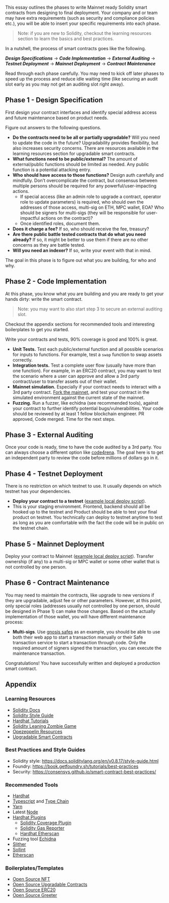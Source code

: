 This essay outlines the phases to write Mainnet ready Solidity smart contracts from designing to final deployment. Your company and or team may have extra requirements (such as security and compliance policies etc.), you will be able to insert your specific requirements into each phase.

> Note: if you are new to Solidity, checkout the learning resources section to learn the basics and best practices.

In a nutshell, the process of smart contracts goes like the following.

***Design Specifications*** -> 
***Code Implementation*** -> 
***External Auditing*** -> 
***Testnet Deployment*** ->
***Mainnet Deployment*** -> 
***Contract Maintenance***

Read through each phase carefully. You may need to kick off later phases to speed up the process and reduce idle waiting time (like securing an audit slot early as you may not get an auditing slot right away).

## Phase 1 - Design Specification
First design your contract interfaces and identify special address access and future maintenance based on product needs.

Figure out answers to the following questions.
* __Do the contracts need to be all or partially upgradable?__ Will you need to update the code in the future? Upgradability provides flexibility, but also increases security concerns. There are resources available in the learning resources section for upgradable smart contracts.
* __What functions need to be public/external?__ The amount of external/public functions should be limited as needed. Any public function is a potential attacking entry.
* __Who should have access to those functions?__ Design auth carefully and mindfully. Don’t overcomplicate the contract, but consensus between multiple persons should be required for any powerful/user-impacting actions. 
  * If special access (like an admin role to upgrade a contract, operator role to update parameters) is required, who should own the addresses of those access, multi-sig on ETH, MPC wallet, EOA? Who should be signers for multi-sigs (they will be responsible for user-impactful actions on the contract)?
  * Once identified roles, document them.
* __Does it charge a fee?__ If so, who should receive the fee, treasury?
* __Are there public battle tested contracts that do what you need already?__ If so, it might be better to use them if there are no other concerns as they are battle tested.
* __Will you need an indexer?__ If so, write your event with that in mind.

The goal in this phase is to figure out what you are building, for who and why.

## Phase 2 - Code Implementation
At this phase, you know what you are building and you are ready to get your hands dirty: write the smart contract.

> Note: you may want to also start step 3 to secure an external auditing slot.

Checkout the appendix sections for recommended tools and interesting boilerplates to get you started.

Write your contracts and tests, 90% coverage is good and 100% is great.
* __Unit Tests.__ Test each public/external function and all possible scenarios for inputs to functions. For example, test a `swap` function to swap assets correctly.
* __Integration tests.__ Test a complete user flow (usually have more than one function). For example, in an ERC20 contract, you may want to test the scenario where a user can approve and allow a 3rd party contract/user to transfer assets out of their wallet.
* __Mainnet simulation.__ Especially if your contract needs to interact with a 3rd party contract. [Fork the mainnet](https://hardhat.org/hardhat-network/guides/mainnet-forking.html), and test your contract in the simulated environment against the current state of the mainnet.
* __Fuzzing.__ Run a fuzzer, like echidna (see recommended tools), against your contract to further identify potential bugs/vulnerabilities.
Your code should be reviewed by at least 1 fellow blockchain engineer. PR approved, Code merged. Time for the next steps.

## Phase 3 - External Auditing

Once your code is ready, time to have the code audited by a 3rd party. You can always choose a different option like [code4rena](https://code4rena.com/). The goal here is to get an independent party to review the code before millions of dollars go in it.

## Phase 4 - Testnet Deployment
There is no restriction on which testnet to use. It usually depends on which testnet has your dependencies. 
* __Deploy your contract to a testnet__ ([example local deploy script](https://github.com/trinity-0111/NFT-templates/blob/main/scripts/SimpleNFT-deploy.ts)).
* This is your staging environment. Frontend, backend should all be hooked up to the testnet and Product should be able to test your final product on testnet.
You technically can deploy to testnet anytime to test as long as you are comfortable with the fact the code will be in public on the testnet chain.

## Phase 5 - Mainnet Deployment
Deploy your contract to Mainnet ([example local deploy script](https://github.com/trinity-0111/NFT-templates/blob/main/scripts/SimpleNFT-deploy.ts)). Transfer ownership (if any) to a multi-sig or MPC wallet or some other wallet that is not controlled by one person.

## Phase 6 - Contract Maintenance
You may need to maintain the contracts, like upgrade to new versions if they are upgradable, adjust fee or other parameters.
However, at this point, only special roles (addresses usually not controlled by one person, should be designed in Phase 1) can make those changes. Based on the actually implementation of those wallet, you will have different maintenance process:
* __Multi-sigs__. Use [gnosis safes](https://gnosis.io/safe/) as an example, you should be able to use both their web app to start a transaction manually or their Safe transaction service to start a transaction through code. Only the required amount of signers signed the transaction, you can execute the maintenance transaction.

Congratulations! You have successfully written and deployed a production smart contract. 


## Appendix
### Learning Resources
* [Solidity Docs](https://docs.soliditylang.org/en/v0.8.13/)
* [Solidity Style Guide](https://docs.soliditylang.org/en/v0.8.13/style-guide.html)
* [Hardhat Tutorials](https://hardhat.org/tutorial/)
* [Solidity Leaning Zombie Game](https://cryptozombies.io/)
* [Opezeppelin Resources](https://docs.openzeppelin.com/contracts/4.x/)
* [Upgradable Smart Contracts](https://docs.google.com/presentation/d/1N8vnMXDfkqQv4x1Snp-GauKHT0eQ7dj3fG-qs8ryntg)

### Best Practices and Style Guides
* Solidity style: https://docs.soliditylang.org/en/v0.8.17/style-guide.html
* Foundry: https://book.getfoundry.sh/tutorials/best-practices
* Security: https://consensys.github.io/smart-contract-best-practices/

### Recommended Tools
* [Hardhat](https://hardhat.org/getting-started/)
* [Typescript](https://www.typescriptlang.org/) and [Type Chain](https://github.com/dethcrypto/TypeChain)
* [Yarn](https://yarnpkg.com/)
* Latest [Node](https://nodejs.org/en/)
* [Hardhat Plugins](https://hardhat.org/plugins/#community-plugins)
  * [Solidity Coverage Plugin](https://www.npmjs.com/package/solidity-coverage)
  * [Solidity Gas Reporter](https://www.npmjs.com/package/hardhat-gas-reporter)
  * [Hardhat Etherscan](https://hardhat.org/plugins/nomiclabs-hardhat-etherscan.html)
* Fuzzing tool [Echidna](https://github.com/crytic/echidna)
* [Slither](https://github.com/crytic/slither)
* [Sollint](https://protofire.github.io/solhint/)
* [Etherscan](https://etherscan.io/)

### Boilerplates/Templates
* [Open Source NFT](https://github.com/trinity-0111/NFT-templates)
* [Open Source Upgradable Contracts](https://github.com/trinity-0111/upgradable-contracts-template)
* [Open Source ERC20](https://github.com/CoinbaseStablecoin/contract-template-hardhat)
* [Open Source Greeter](https://github.com/paulrberg/solidity-template)

